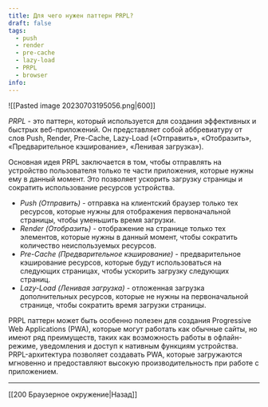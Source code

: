 ```yaml
---
title: Для чего нужен паттерн PRPL?
draft: false
tags:
  - push
  - render
  - pre-cache
  - lazy-load
  - PRPL
  - browser
info:
---
```

![[Pasted image 20230703195056.png|600]]

_PRPL_ - это паттерн, который используется для создания эффективных и быстрых веб-приложений. Он представляет собой аббревиатуру от слов Push, Render, Pre-Cache, Lazy-Load («Отправить», «Отобразить», «Предварительное кэширование», «Ленивая загрузка»).

Основная идея PRPL заключается в том, чтобы отправлять на устройство пользователя только те части приложения, которые нужны ему в данный момент. Это позволяет ускорить загрузку страницы и сократить использование ресурсов устройства.

- _Push (Отправить)_ - отправка на клиентский браузер только тех ресурсов, которые нужны для отображения первоначальной страницы, чтобы уменьшить время загрузки.
- _Render (Отобразить)_ - отображение на странице только тех элементов, которые нужны в данный момент, чтобы сократить количество неиспользуемых ресурсов.
- _Pre-Cache (Предварительное кэширование)_ - предварительное кэширование ресурсов, которые будут использоваться на следующих страницах, чтобы ускорить загрузку следующих страниц.
- _Lazy-Load (Ленивая загрузка)_ - отложенная загрузка дополнительных ресурсов, которые не нужны на первоначальной странице, чтобы сократить время загрузки страницы.

PRPL паттерн может быть особенно полезен для создания Progressive Web Applications (PWA), которые могут работать как обычные сайты, но имеют ряд преимуществ, таких как возможность работы в офлайн-режиме, уведомления и доступ к нативным функциям устройства. PRPL-архитектура позволяет создавать PWA, которые загружаются мгновенно и предоставляют высокую производительность при работе с приложением.

---

[[200 Браузерное окружение|Назад]]